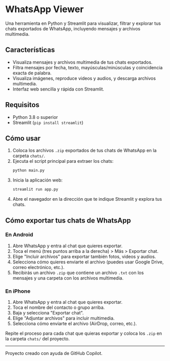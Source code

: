# WhatsApp Viewer

Una herramienta en Python y Streamlit para visualizar, filtrar y explorar tus chats exportados de WhatsApp, incluyendo mensajes y archivos multimedia.

## Características
- Visualiza mensajes y archivos multimedia de tus chats exportados.
- Filtra mensajes por fecha, texto, mayúsculas/minúsculas y coincidencia exacta de palabra.
- Visualiza imágenes, reproduce videos y audios, y descarga archivos multimedia.
- Interfaz web sencilla y rápida con Streamlit.

## Requisitos
- Python 3.8 o superior
- Streamlit (`pip install streamlit`)

## Cómo usar
1. Coloca los archivos `.zip` exportados de tus chats de WhatsApp en la carpeta `chats/`.
2. Ejecuta el script principal para extraer los chats:
   ```bash
   python main.py
   ```
3. Inicia la aplicación web:
   ```bash
   streamlit run app.py
   ```
4. Abre el navegador en la dirección que te indique Streamlit y explora tus chats.

## Cómo exportar tus chats de WhatsApp

### En Android
1. Abre WhatsApp y entra al chat que quieres exportar.
2. Toca el menú (tres puntos arriba a la derecha) > Más > Exportar chat.
3. Elige "Incluir archivos" para exportar también fotos, videos y audios.
4. Selecciona cómo quieres enviarte el archivo (puedes usar Google Drive, correo electrónico, etc.).
5. Recibirás un archivo `.zip` que contiene un archivo `.txt` con los mensajes y una carpeta con los archivos multimedia.

### En iPhone
1. Abre WhatsApp y entra al chat que quieres exportar.
2. Toca el nombre del contacto o grupo arriba.
3. Baja y selecciona "Exportar chat".
4. Elige "Adjuntar archivos" para incluir multimedia.
5. Selecciona cómo enviarte el archivo (AirDrop, correo, etc.).

Repite el proceso para cada chat que quieras exportar y coloca los `.zip` en la carpeta `chats/` del proyecto.

---

Proyecto creado con ayuda de GitHub Copilot.
